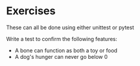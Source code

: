 # Exercises
These can all be done using either unittest or pytest

Write a test to confirm the following features:
- A bone can function as both a toy or food
- A dog's hunger can never go below 0